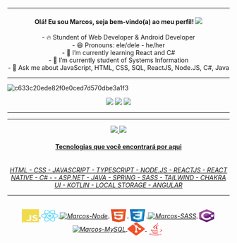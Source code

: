 
<hr>
<h4 align="center">
  Olá! Eu sou Marcos, seja bem-vindo(a) ao meu perfil! <img src="https://media.giphy.com/media/hvRJCLFzcasrR4ia7z/giphy.gif" width="25px">
</h4>

<div align="center">
  - 🔥  Stundent of Web Developer & Android Developer <br>
  - 😄 Pronouns: ele/dele - he/her <br>
  - 🌱 I’m currently learning React and C# <br>
  - 🔭 I’m currently student of Systems Information <br>
  - 💬 Ask me about JavaScript, HTML, CSS, SQL, ReactJS, Node.JS, C#, Java <br>
  
</div>
<hr>
 
![c633c20ede82f0e0ced7d570dbe3a1f3](https://user-images.githubusercontent.com/70382532/138322189-2db8df52-9dcb-40a0-88a8-c365466bd33d.gif)


 
<div> 
 <div align="center">
   <a href="https://marcostwelve.github.io/portfolio/" target="_blank"><img src="https://img.shields.io/badge/-Portfolio-%fedcba?style=for-the-badge" target="_blank"></a>
  <a href="https://codepen.io/Marcos-Twelve" target="_blank"><img src="https://img.shields.io/badge/Codepen-6A5ACD?style=for-the-badge&logo=codepen&logoColor=white" target="_blank"></a>
  <a href="https://www.linkedin.com/in/mauricio-marcelino/" target="_blank"><img src="https://img.shields.io/badge/-LinkedIn-%230077B5?style=for-the-badge&logo=linkedin&logoColor=white" target="_blank"></a>  
</div>
  <hr>

 

 
 <hr>
 
 <div>
<div align="center">
  <a href="https://github.com/marcostwelve">
  <img height="180em" src="https://github-readme-stats.vercel.app/api?username=marcostwelve&show_icons=true&theme=dracula&include_all_commits=true&count_private=true"/>
  <img height="180em" src="https://github-readme-stats.vercel.app/api/top-langs/?username=marcostwelve&layout=compact&langs_count=7&theme=dracula"/>
</div>
  
 
  <h4 align="center">
Tecnologias que você encontrará por aqui
<div align="center"><br>
 <h6>
HTML - CSS - JAVASCRIPT - TYPESCRIPT - NODE.JS - REACTJS - REACT NATIVE - C# - - ASP.NET - JAVA - SPRING - SASS - TAILWIND - CHAKRA UI - KOTLIN - LOCAL STORAGE - ANGULAR 
  
 <hr>

 <div style="display: inline_block"><br>
  <img align="center" alt="Marcos-Js" height="30" width="40" src="https://raw.githubusercontent.com/devicons/devicon/master/icons/javascript/javascript-plain.svg">
  <img align="center" alt="Marcos-React" height="30" width="40" src="https://raw.githubusercontent.com/devicons/devicon/master/icons/react/react-original.svg">
  <img align="center" alt="Marcos-Node" height="30" width="40" src="https://cdn.jsdelivr.net/gh/devicons/devicon/icons/nodejs/nodejs-original.svg">
  <img align="center" alt="Marcos-HTML" height="30" width="40" src="https://raw.githubusercontent.com/devicons/devicon/master/icons/html5/html5-original.svg">
  <img align="center" alt="Marcos-CSS" height="30" width="40" src="https://raw.githubusercontent.com/devicons/devicon/master/icons/css3/css3-original.svg">
  <img align="center" alt="Marcos-SASS" height="30" width="40" src="https://cdn.jsdelivr.net/gh/devicons/devicon/icons/sass/sass-original.svg">
  <img align="center" alt="Marcos-Csharp" height="30" width="40" src="https://raw.githubusercontent.com/devicons/devicon/master/icons/csharp/csharp-original.svg">
  <img align="center" alt="Marcos-MySQL" height="30" width="40" src="https://cdn.jsdelivr.net/gh/devicons/devicon/icons/mysql/mysql-original-wordmark.svg">
  <img align="center" alt="Marcos-GIT" height="30" width="40" src="https://raw.githubusercontent.com/devicons/devicon/master/icons/git/git-plain.svg">
  <img align="center" alt="Marcos-Java" height="30" width="40" src="https://raw.githubusercontent.com/devicons/devicon/master/icons/java/java-plain.svg">
</div>
